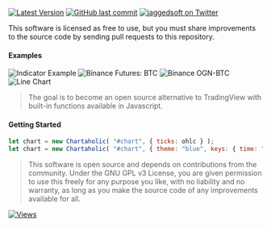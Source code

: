 [![Latest Version](https://img.shields.io/github/release/jaggedsoft/chartaholic.svg?style=flat-square)](https://github.com/jaggedsoft/chartaholic/releases) [![GitHub last commit](https://img.shields.io/github/last-commit/jaggedsoft/chartaholic.svg?maxAge=2400)](#) <!--[![Downloads](https://img.shields.io/npm/dm/chartaholic.svg?labelColor=blueviolet)](https://npm-stat.com/charts.html?package=chartaholic&from=2017-07-01&to=2020-04-01) [![npm downloads](https://img.shields.io/npm/dt/chartaholic.svg?maxAge=7200)](https://www.npmjs.com/package/chartaholic) --> [![jaggedsoft on Twitter](https://img.shields.io/twitter/follow/jaggedsoft.svg?style=social)](https://twitter.com/jaggedsoft)

This software is licensed as free to use, but you must share improvements to the source code by sending pull requests to this repository.

#### Examples
![Indicator Example](https://cdn.discordapp.com/attachments/538472814626209793/697188143409004615/darkpool-liquidity.png)
![Binance Futures: BTC](https://cdn.discordapp.com/attachments/538472814626209793/697187567937912902/darkpool.png)
![Binance OGN-BTC](https://cdn.discordapp.com/attachments/538472814626209793/697188018217549824/darkpool.png)
![Line Chart](https://media.discordapp.net/attachments/569865969120575519/709597735799750666/unknown.png)
> The goal is to become an open source alternative to TradingView with built-in functions available in Javascript.

#### Getting Started
```js
let chart = new Chartaholic( "#chart", { ticks: ohlc } );
let chart = new Chartaholic( "#chart", { theme: "blue", keys: { time: "time_open" }, ticks, title, usd:true, overlay, annotations } );
```
> This software is open source and depends on contributions from the community. Under the GNU GPL v3 License, you are given permission to use this freely for any purpose you like, with no liability and no warranty, as long as you make the source code of any improvements available for all.

[![Views](http://hits.dwyl.io/jaggedsoft/chartaholic.svg)](http://hits.dwyl.io/jaggedsoft/chartaholic)
